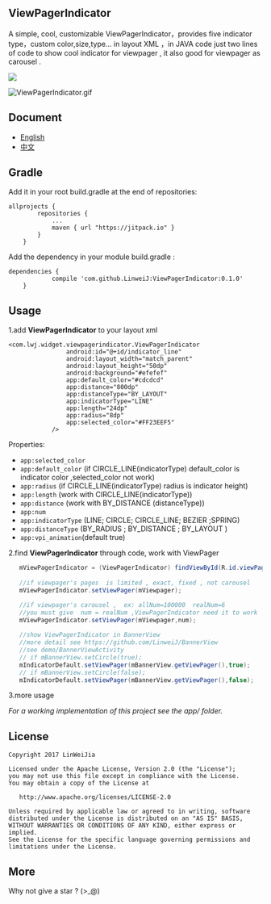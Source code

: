 ##  ViewPagerIndicator

 A simple, cool, customizable  ViewPagerIndicator，provides five indicator type，custom color,size,type... in layout XML ，in JAVA code  just  two lines of code  to show cool indicator  for  viewpager , it also good for  viewpager  as carousel .

[![](https://jitpack.io/v/LinweiJ/ViewPagerIndicator.svg)](https://jitpack.io/#LinweiJ/ViewPagerIndicator)

![ViewPagerIndicator.gif](https://github.com/LinweiJ/ViewPagerIndicator/blob/master/screen_shot/ViewPagerIndicator.gif)

## Document

- [English](https://github.com/LinweiJ/ViewPagerIndicator/blob/master/README_EN.md)
- [中文](https://github.com/LinweiJ/ViewPagerIndicator/blob/master/README.md)

## Gradle

 Add it in your root build.gradle at the end of repositories:

```
allprojects {
		repositories {
			...
			maven { url "https://jitpack.io" }
		}
	}
```

Add  the dependency  in your module build.gradle :

```
dependencies {
	        compile 'com.github.LinweiJ:ViewPagerIndicator:0.1.0'
	}
```



## Usage

1.add **ViewPagerIndicator** to your layout xml

```
<com.lwj.widget.viewpagerindicator.ViewPagerIndicator
				android:id="@+id/indicator_line"
				android:layout_width="match_parent"
				android:layout_height="50dp"
				android:background="#efefef"
				app:default_color="#cdcdcd"
				app:distance="800dp"
				app:distanceType="BY_LAYOUT"
				app:indicatorType="LINE"
				app:length="24dp"
				app:radius="8dp"
				app:selected_color="#FF23EEF5"
			/>
```

Properties:

- `app:selected_color`  
- `app:default_color`   (if CIRCLE_LINE(indicatorType)  default_color is indicator color ,selected_color not work)
- `app:radius`  (if CIRCLE_LINE(indicatorType)  radius is indicator height)
- `app:length`   (work with CIRCLE_LINE(indicatorType))
- `app:distance`    (work with BY_DISTANCE (distanceType))
- `app:num`
- `app:indicatorType` (LINE;  CIRCLE; CIRCLE_LINE; BEZIER ;SPRING)
- `app:distanceType` (BY_RADIUS  ; BY_DISTANCE ; BY_LAYOUT )
- `app:vpi_animation`(default true)

2.find **ViewPagerIndicator** through code, work with ViewPager

```java
   mViewPagerIndicator = (ViewPagerIndicator) findViewById(R.id.viewPagerIndicator);
   
   //if viewpager's pages  is limited , exact, fixed , not carousel
   mViewPagerIndicator.setViewPager(mViewpager);

   //if viewpager's carousel ,  ex: allNum=100000  realNum=6 
   //you must give  num = realNum ,ViewPagerIndicator need it to work 
   mViewPagerIndicator.setViewPager(mViewpager,num);
   
   //show ViewPagerIndicator in BannerView
   //more detail see https://github.com/LinweiJ/BannerView
   //see demo/BannerViewActivity
   // if mBannerView.setCircle(true);
   mIndicatorDefault.setViewPager(mBannerView.getViewPager(),true);
   // if mBannerView.setCircle(false);
   mIndicatorDefault.setViewPager(mBannerView.getViewPager(),false);
```

3.more usage  

 *For a working implementation of this project see the app/ folder.*

## License

```
Copyright 2017 LinWeiJia

Licensed under the Apache License, Version 2.0 (the "License");
you may not use this file except in compliance with the License.
You may obtain a copy of the License at

   http://www.apache.org/licenses/LICENSE-2.0

Unless required by applicable law or agreed to in writing, software
distributed under the License is distributed on an "AS IS" BASIS,
WITHOUT WARRANTIES OR CONDITIONS OF ANY KIND, either express or implied.
See the License for the specific language governing permissions and
limitations under the License.
```

## More

Why not give a star ? (>_@)